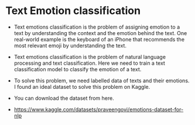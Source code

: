# Text Emotion classification

- Text emotions classification is the problem of assigning emotion to a text by understanding the context and the emotion behind the text. One real-world example is the keyboard of an iPhone that recommends the most relevant emoji by understanding the text.
- Text emotions classification is the problem of natural language processing and text classification. Here we need to train a text classification model to classify the emotion of a text.

- To solve this problem, we need labelled data of texts and their emotions. I found an ideal dataset to solve this problem on Kaggle.
- You can download the dataset from here.

- https://www.kaggle.com/datasets/praveengovi/emotions-dataset-for-nlp


